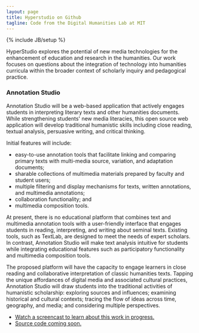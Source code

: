 ```yaml
---
layout: page
title: Hyperstudio on Github
tagline: Code from the Digital Humanities Lab at MIT
---
```

{% include JB/setup %}

HyperStudio explores the potential of new media technologies for the enhancement of education and research in the humanities. Our work focuses on questions about the integration of technology into humanities curricula within the broader context of scholarly inquiry and pedagogical practice.

### Annotation Studio

Annotation Studio will be a web-based application that actively engages students in  interpreting  literary  texts and other humanities documents.  While strengthening students' new media  literacies,  this open source web application will develop traditional humanistic skills including close reading, textual analysis, persuasive writing, and critical thinking. 

Initial features will include: 
- easy-to-use annotation tools that facilitate linking and comparing primary texts with multi-media  source, variation, and adaptation documents; 
- sharable collections of multimedia materials  prepared by faculty and student users; 
- multiple filtering and display mechanisms for texts,  written  annotations, and multimedia annotations; 
- collaboration functionality; and 
- multimedia  composition  tools.

At  present, there is no educational platform that combines text and multimedia annotation tools  with  a user-friendly interface that engages students in   reading, interpreting, and writing about  seminal  texts.    Existing tools, such as TextLab, are designed to meet the needs of expert scholars.    In  contrast,  Annotation Studio will make text analysis intuitive for students while integrating  educational  features such as participatory functionality and multimedia composition tools. 

The  proposed platform will have the capacity to engage learners in   close reading and collaborative  interpretation  of classic humanities texts.  Tapping the unique affordances of   digital media and  associated cultural practices, Annotation Studio will draw students into the traditional activities of  humanistic  scholarship: exploring sources and influences; examining historical and cultural  contexts;  tracing the flow of ideas across time, geography, and media; and considering multiple  perspectives.

- <a href="/ann-studio-preview.mov" target="_new">Watch a screencast to learn about this work in progress.</a>
- <a href="http://github.com/hyperstudio/">Source code coming soon.</a>

